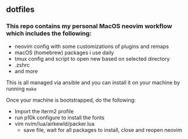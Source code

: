 ## dotfiles

### This repo contains my personal MacOS neovim workflow which includes the following:
- neovim config with some customizations of plugins and remaps
- macOS (homebrew) packages i use daily
- tmux config and script to open new based on selected directory
- .zshrc
- and more


This is all managed via ansible and you can install it on your machine by running ```make```

Once your machine is bootstrapped, do the following:
- Import the iterm2 profile
- run p10k configure to install the fonts
- vim nvim/lua/airkewld/packer.lua
  - save file, wait for all packages to install, close and reopen neovim
